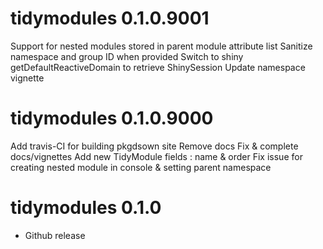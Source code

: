 # tidymodules 0.1.0.9001

Support for nested modules stored in parent module attribute list
Sanitize namespace and group ID when provided
Switch to shiny getDefaultReactiveDomain to retrieve ShinySession
Update namespace vignette

# tidymodules 0.1.0.9000

Add travis-CI for building pkgdsown site
Remove docs
Fix & complete docs/vignettes
Add new TidyModule fields : name & order
Fix issue for creating nested module in console & setting parent namespace

# tidymodules 0.1.0

* Github release
